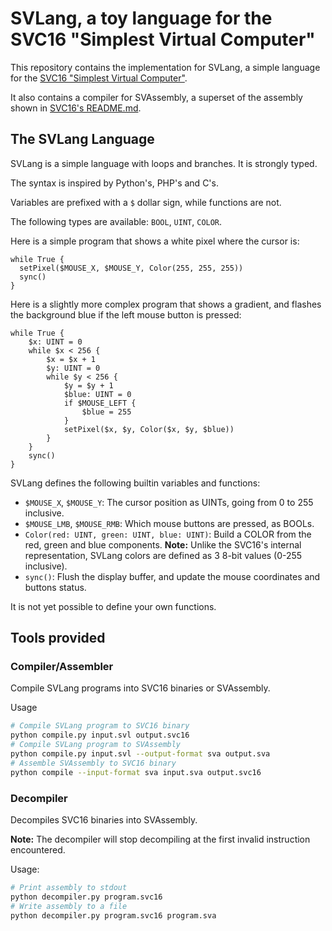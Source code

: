 # SVLang, a toy language for the SVC16 "Simplest Virtual Computer"

This repository contains the implementation for SVLang, a simple language for
the [SVC16 "Simplest Virtual Computer"](https://github.com/JanNeuendorf/SVC16).

It also contains a compiler for SVAssembly, a superset of the assembly shown in
[SVC16's README.md](https://github.com/JanNeuendorf/SVC16/blob/main/README.md#example).

## The SVLang Language

SVLang is a simple language with loops and branches. It is strongly typed.

The syntax is inspired by Python's, PHP's and C's.

Variables are prefixed with a `$` dollar sign, while functions are not.

The following types are available: `BOOL`, `UINT`, `COLOR`.

Here is a simple program that shows a white pixel where the cursor is:

```
while True {
  setPixel($MOUSE_X, $MOUSE_Y, Color(255, 255, 255))
  sync()
}
```

Here is a slightly more complex program that shows a gradient, and flashes the
background blue if the left mouse button is pressed:

```
while True {
    $x: UINT = 0
    while $x < 256 {
        $x = $x + 1
        $y: UINT = 0
        while $y < 256 {
            $y = $y + 1
            $blue: UINT = 0
            if $MOUSE_LEFT {
                $blue = 255
            }
            setPixel($x, $y, Color($x, $y, $blue))
        }
    }
    sync()
}
```

SVLang defines the following builtin variables and functions:
- `$MOUSE_X`, `$MOUSE_Y`: The cursor position as UINTs, going from 0 to 255 inclusive.
- `$MOUSE_LMB`, `$MOUSE_RMB`: Which mouse buttons are pressed, as BOOLs.
- `Color(red: UINT, green: UINT, blue: UINT)`: Build a COLOR from the red, green and blue components.
  **Note:** Unlike the SVC16's internal representation, SVLang colors are defined as 3 8-bit values (0-255 inclusive).
- `sync()`: Flush the display buffer, and update the mouse coordinates and buttons status.

It is not yet possible to define your own functions.

## Tools provided

### Compiler/Assembler

Compile SVLang programs into SVC16 binaries or SVAssembly.

Usage
```bash
# Compile SVLang program to SVC16 binary
python compile.py input.svl output.svc16
# Compile SVLang program to SVAssembly
python compile.py input.svl --output-format sva output.sva
# Assemble SVAssembly to SVC16 binary
python compile --input-format sva input.sva output.svc16
```

### Decompiler

Decompiles SVC16 binaries into SVAssembly.

**Note:** The decompiler will stop decompiling at the first invalid instruction
encountered.

Usage:
```bash
# Print assembly to stdout
python decompiler.py program.svc16
# Write assembly to a file
python decompiler.py program.svc16 program.sva
```
